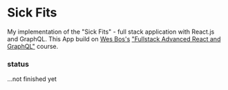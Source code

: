 # Sick Fits

My implementation of the "Sick Fits" - full stack application with React.js and GraphQL.
This App build on [Wes Bos's](https://wesbos.com/) ["Fullstack Advanced React and GraphQL"](https://advancedreact.com/) course.

### status

...not finished yet
